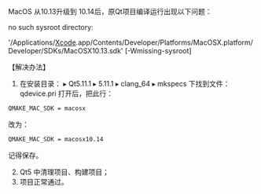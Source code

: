 MacOS 从10.13升级到 10.14后，原Qt项目编译运行出现以下问题：

no such sysroot directory:

'/Applications/[Xcode](https://so.csdn.net/so/search?q=Xcode&spm=1001.2101.3001.7020).app/Contents/Developer/Platforms/MacOSX.platform/Developer/SDKs/MacOSX10.13.sdk' \[-Wmissing-sysroot\]

【解决办法】
1. 在安装目录： ▸ ⁨Qt5.11.1⁩ ▸ ⁨5.11.1⁩ ▸ ⁨clang_64⁩ ▸ ⁨mkspecs⁩  下找到文件：qdevice.pri
打开后，把此行：
```html
QMAKE_MAC_SDK = macosx
```
改为：
```html
QMAKE_MAC_SDK = macosx10.14
```
记得保存。

2. Qt5 中清理项目、构建项目；
3. 项目正常通过。
